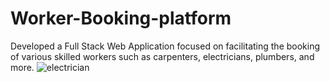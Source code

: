 # Worker-Booking-platform
Developed a Full Stack Web Application focused on facilitating the booking of various skilled workers  such as carpenters, electricians, plumbers, and more.
![electrician](https://github.com/Sanskar019/Worker-Booking-platform/assets/113277960/22e6e331-263f-45b1-946a-73ec7050bcff)
